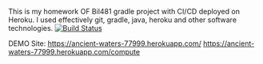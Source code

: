 This is my homework OF Bil481 gradle project with CI/CD deployed on Heroku.
I used effectively git, gradle, java, heroku and other software technologies.
[![Build Status](https://travis-ci.com/ASP03/Bil481Hw1Part2.svg?branch=main)](https://travis-ci.com/ASP03/Bil481Hw1Part2)

DEMO Site: https://ancient-waters-77999.herokuapp.com/ https://ancient-waters-77999.herokuapp.com/compute